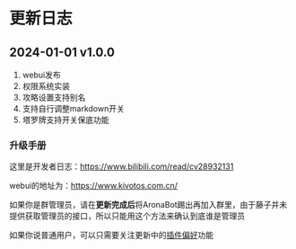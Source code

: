 # 更新日志

## 2024-01-01 v1.0.0

1. webui发布
2. 权限系统实装
3. 攻略设置支持别名
4. 支持自行调整markdown开关
5. 塔罗牌支持开关保底功能

### 升级手册

这里是开发者日志：https://www.bilibili.com/read/cv28932131

webui的地址为：https://www.kivotos.com.cn/

如果你是群管理员，请在**更新完成后**将AronaBot踢出再加入群里，由于藤子并未提供获取管理员的接口，所以只能用这个方法来确认到底谁是管理员

如果你说普通用户，可以只需要关注更新中的[插件偏好](../webui/plugins)功能